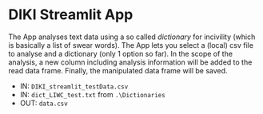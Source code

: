 # DIKI Streamlit App

The App analyses text data using a so called _dictionary_ for incivility (which is basically a list of swear words). The App lets you select a (local) csv file to analyse and a dictionary (only 1 option so far). In the scope of the analysis, a new column including analysis information will be added to the read data frame. Finally, the manipulated data frame will be saved.

- IN: `DIKI_streamlit_testData.csv`
- IN: `dict_LIWC_test.txt` from `.\Dictionaries`
- OUT: `data.csv`
